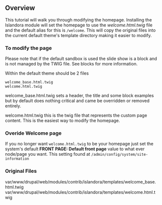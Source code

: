 ## Overview

This tutorial will walk you through modifying the homepage. Installing the Islandora module will set the homepage to use the _welcome.html.twig_ file and the default alias for this is `/welcome`. This will copy the original files into the current default theme's template directory making it easier to modify.

### To modify the page
Please note that if the default sandbox is used the slide show is a block and is not managed by the TWIG file. See blocks for more information.

Within the default theme should be 2 files
```text
welcome_base.html.twig
welcome.html.twig
```

welcome_base.html.twig sets a header, the title and some block examples but by default does nothing critical and came be overridden or removed entirely.

welcome.html.twig this is the twig file that represents the custom page content. This is the easiest way to modify the homepage. 

### Overide Welcome page
If you no longer want `welcome.html.twig` to be your homepage just set the system's default **FRONT PAGE: Default front page** value to what ever node/page you want.
This setting found at `/admin/config/system/site-information`

### Original Files
var/www/drupal/web/modules/contrib/islandora/templates/welcome_base.html.twig
var/www/drupal/web/modules/contrib/islandora/templates/welcome.html.twig
